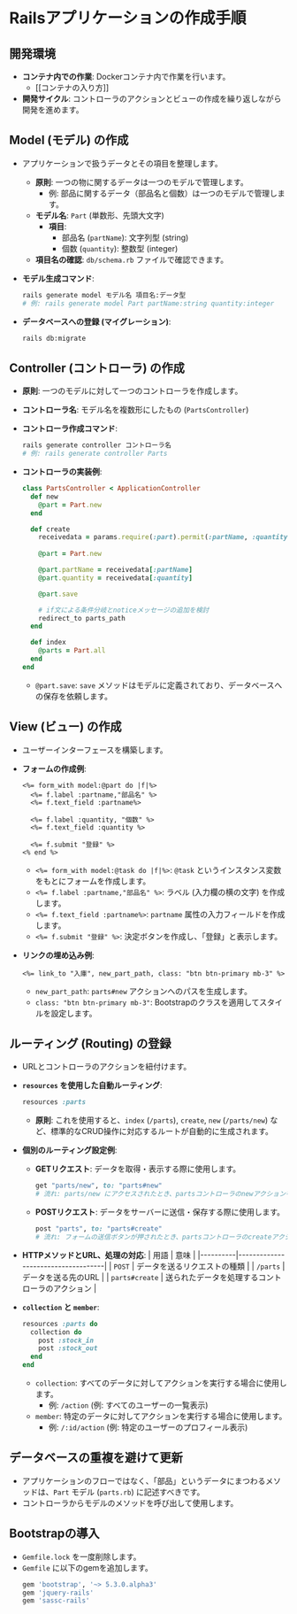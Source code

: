 # Railsアプリケーションの作成手順

## 開発環境

- **コンテナ内での作業**: Dockerコンテナ内で作業を行います。
	- [[コンテナの入り方]]
- **開発サイクル**: コントローラのアクションとビューの作成を繰り返しながら開発を進めます。

## Model (モデル) の作成

- アプリケーションで扱うデータとその項目を整理します。
  - **原則**: 一つの物に関するデータは一つのモデルで管理します。
    - 例: 部品に関するデータ（部品名と個数）は一つのモデルで管理します。
  - **モデル名**: `Part` (単数形、先頭大文字)
    - **項目**:
      - 部品名 (`partName`): 文字列型 (string)
      - 個数 (`quantity`): 整数型 (integer)
  - **項目名の確認**: `db/schema.rb` ファイルで確認できます。

- **モデル生成コマンド**:
  ```bash
  rails generate model モデル名 項目名:データ型
  # 例: rails generate model Part partName:string quantity:integer
  ```

- **データベースへの登録 (マイグレーション)**:
  ```bash
  rails db:migrate
  ```

## Controller (コントローラ) の作成

- **原則**: 一つのモデルに対して一つのコントローラを作成します。
- **コントローラ名**: モデル名を複数形にしたもの (`PartsController`)

- **コントローラ作成コマンド**:
  ```bash
  rails generate controller コントローラ名
  # 例: rails generate controller Parts
  ```

- **コントローラの実装例**:
  ```ruby
  class PartsController < ApplicationController
    def new
      @part = Part.new
    end

    def create
      receivedata = params.require(:part).permit(:partName, :quantity)
      
      @part = Part.new

      @part.partName = receivedata[:partName]
      @part.quantity = receivedata[:quantity]

      @part.save

      # if文による条件分岐とnoticeメッセージの追加を検討
      redirect_to parts_path
    end

    def index
      @parts = Part.all
    end
  end
  ```
  - `@part.save`: `save` メソッドはモデルに定義されており、データベースへの保存を依頼します。

## View (ビュー) の作成

- ユーザーインターフェースを構築します。

- **フォームの作成例**:
  ```erb
  <%= form_with model:@part do |f|%>
    <%= f.label :partname,"部品名" %>
    <%= f.text_field :partname%>

    <%= f.label :quantity, "個数" %>
    <%= f.text_field :quantity %>

    <%= f.submit "登録" %>
  <% end %>
  ```
  - `<%= form_with model:@task do |f|%>`: `@task` というインスタンス変数をもとにフォームを作成します。
  - `<%= f.label :partname,"部品名" %>`: ラベル (入力欄の横の文字) を作成します。
  - `<%= f.text_field :partname%>`: `partname` 属性の入力フィールドを作成します。
  - `<%= f.submit "登録" %>`: 決定ボタンを作成し、「登録」と表示します。

- **リンクの埋め込み例**:
  ```erb
  <%= link_to "入庫", new_part_path, class: "btn btn-primary mb-3" %>
  ```
  - `new_part_path`: `parts#new` アクションへのパスを生成します。
  - `class: "btn btn-primary mb-3"`: Bootstrapのクラスを適用してスタイルを設定します。

## ルーティング (Routing) の登録

- URLとコントローラのアクションを紐付けます。

- **`resources` を使用した自動ルーティング**:
  ```ruby
  resources :parts
  ```
  - **原則**: これを使用すると、`index` (`/parts`), `create`, `new` (`/parts/new`) など、標準的なCRUD操作に対応するルートが自動的に生成されます。

- **個別のルーティング設定例**:
  - **GETリクエスト**: データを取得・表示する際に使用します。
    ```ruby
    get "parts/new", to: "parts#new"
    # 流れ: parts/new にアクセスされたとき、partsコントローラのnewアクションを実行
    ```
  - **POSTリクエスト**: データをサーバーに送信・保存する際に使用します。
    ```ruby
    post "parts", to: "parts#create"
    # 流れ: フォームの送信ボタンが押されたとき、partsコントローラのcreateアクションを実行
    ```

- **HTTPメソッドとURL、処理の対応**:
  | 用語     | 意味                               |
  |----------|------------------------------------|
  | `POST`   | データを送るリクエストの種類       |
  | `/parts` | データを送る先のURL                |
  | `parts#create` | 送られたデータを処理するコントローラのアクション |

- **`collection` と `member`**:
  ```ruby
  resources :parts do
    collection do
      post :stock_in
      post :stock_out
    end
  end
  ```
  - `collection`: すべてのデータに対してアクションを実行する場合に使用します。
    - 例: `/action` (例: すべてのユーザーの一覧表示)
  - `member`: 特定のデータに対してアクションを実行する場合に使用します。
    - 例: `/:id/action` (例: 特定のユーザーのプロフィール表示) 

## データベースの重複を避けて更新

- アプリケーションのフローではなく、「部品」というデータにまつわるメソッドは、`Part` モデル (`parts.rb`) に記述すべきです。
- コントローラからモデルのメソッドを呼び出して使用します。

## Bootstrapの導入

- `Gemfile.lock` を一度削除します。
- `Gemfile` に以下のgemを追加します。
  ```ruby
  gem 'bootstrap', '~> 5.3.0.alpha3'
  gem 'jquery-rails'
  gem 'sassc-rails'
  ```